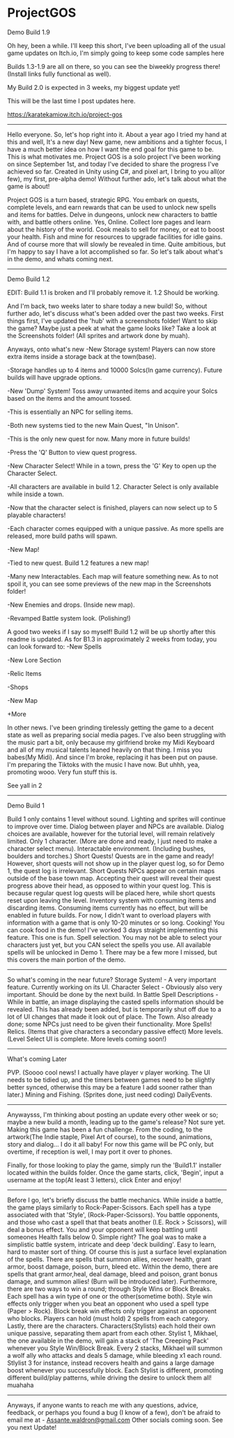 # ProjectGOS
Demo Build 1.9

Oh hey, been a while. I'll keep this short, I've been uploading all of the usual game updates on Itch.io, I'm simply going to keep some code samples here

Builds 1.3-1.9 are all on there, so you can see the biweekly progress there! (Install links fully functional as well).

My Build 2.0 is expected in 3 weeks, my biggest update yet!

This will be the last time I post updates here.

https://karatekamiow.itch.io/project-gos
___________________________________________________________________________________________________________________________________________________

Hello everyone. So, let's hop right into it.
About a year ago I tried my hand at this and well, It's a new day!
New game, new ambitions and a tighter focus, I have a much better idea on how I want the end goal for this game to be. This is what motivates me.
Project GOS is a solo project I've been working on since September 1st, and today I've decided to share the progress I've achieved so far.
Created in Unity using C#, and pixel art, I bring to you all(or few), my first, pre-alpha demo!
Without further ado, let's talk about what the game is about!

Project GOS is a turn based, strategic RPG. You embark on quests, complete levels, and earn rewards that can be used to unlock new spells and items for battles.
Delve in dungeons, unlock new characters to battle with, and battle others online. Yes, Online.
Collect lore pages and learn about the history of the world. Cook meals to sell for money, or eat to boost your health. Fish and mine for resources to upgrade facilities for idle gains.
And of course more that will slowly be revealed in time. Quite ambitious, but I'm happy to say I have a lot accomplished so far. So let's talk about what's in the demo, and whats coming next.


___________________________________________________________________________________________________________________________________________________
Demo Build 1.2

EDIT: Build 1.1 is broken and I'll probably remove it. 1.2 Should be working.

And I'm back, two weeks later to share today a new build!
So, without further ado, let's discuss what's been added over the past two weeks.
First things first, I've updated the 'hub' with a screenshots folder!
Want to skip the game? Maybe just a peek at what the game looks like? Take a look at the Screenshots folder!
(All sprites and artwork done by muah).

Anyways, onto what's new
-New Storage system! Players can now store extra items inside a storage back at the town(base).

-Storage handles up to 4 items and 10000 Solcs(In game currency). Future builds will have upgrade options.

-New 'Dump' System! Toss away unwanted items and acquire your Solcs based on the items and the amount tossed.

-This is essentially an NPC for selling items.

-Both new systems tied to the new Main Quest, "In Unison".

-This is the only new quest for now. Many more in future builds!

-Press the 'Q' Button to view quest progress.

-New Character Select! While in a town, press the 'G' Key to open up the Character Select.

-All characters are available in build 1.2. Character Select is only available while inside a town.

-Now that the character select is finished, players can now select up to 5 playable characters!

-Each character comes equipped with a unique passive. As more spells are released, more build paths will spawn.

-New Map!

-Tied to new quest. Build 1.2 features a new map!

-Many new Interactables. Each map will feature something new. As to not spoil it, you can see some previews of the new map in the Screenshots folder!

-New Enemies and drops. (Inside new map).

-Revamped Battle system look. (Polishing!)

A good two weeks if I say so myself! Build 1.2 will be up shortly after this readme is updated. As for B1.3 in approximately 2 weeks from today, you can look forward to:
-New Spells

-New Lore Section

-Relic Items

-Shops

-New Map

+More

In other news. I've been grinding tirelessly getting the game to a decent state as well as preparing social media pages. I've also been struggling with the music part a bit, only because my girlfriend broke my Midi Keyboard and all of my musical talents leaned heavily on that thing. I miss you babes(My Midi). And since I'm broke, replacing it has been put on pause. I'm preparing the Tiktoks with the music I have now. But uhhh, yea, promoting wooo. Very fun stuff this is.

See yall in 2





___________________________________________________________________________________________________________________________________________________
Demo Build 1

Build 1 only contains 1 level without sound. Lighting and sprites will continue to improve over time. 
Dialog between player and NPCs are available. Dialog choices are available, however for the tutorial level, will remain relatively limited.
Only 1 character. (More are done and ready, I just need to make a character select menu).
Interactable environment. (Including bushes, boulders and torches.)
Short Quests! Quests are in the game and ready! However, short quests will not show up in the player quest log, so for Demo 1, the quest log is irrelevant.
Short Quests NPCs appear on certain maps outside of the base town map. Accepting their quest will reveal their quest progress above their head, as opposed to within your quest log.
This is because regular quest log quests will be placed here, while short quests reset upon leaving the level.
Inventory system with consuming items and discarding items. Consuming items currently has no effect, but will be enabled in future builds. For now, I didn't want to overload players with information with a game that is only 10-20 minutes or so long.
Cooking! You can cook food in the demo! I've worked 3 days straight implementing this feature. This one is fun.
Spell selection. You may not be able to select your characters just yet, but you CAN select the spells you use. All available spells will be unlocked in Demo 1.
There may be a few more I missed, but this covers the main portion of the demo.

_________________________________________________________________________________________________________________________________________________________________________________
So what's coming in the near future?
Storage System! - A very important feature. Currently working on its UI.
Character Select - Obviously also very important. Should be done by the next build.
In Battle Spell Descriptions - While in battle, an image displaying the casted spells information should be revealed. This has already been added, but is temporarily shut off due to a lot of UI changes that made it look out of place.
The Town. Also already done; some NPCs just need to be given their functionality.
More Spells!
Relics. (Items that give characters a secondary passive effect)
More levels. (Level Select UI is complete. More levels coming soon!)

_________________________________________________________________________________________________________________________________________________________________________________
What's coming Later


PVP. (Soooo cool news! I actually have player v player working. The UI needs to be tidied up, and the timers between games need to be slightly better synced, otherwise this may be a feature I add sooner rather than later.)
Mining and Fishing. (Sprites done, just need coding)
DailyEvents.
_________________________________________________________________________________________________________________________________________________________________________________
Anywaysss, I'm thinking about posting an update every other week or so; maybe a new build a month, leading up to the game's release?
Not sure yet.
Making this game has been a fun challenge.  From the coding, to the artwork(The Indie staple, Pixel Art of course), to the sound, animations, story and dialog... I do it all baby!
For now this game will be PC only, but overtime, if reception is well, I may port it over to phones.


Finally, for those looking to play the game, simply run the 'Build1.1' installer located within the builds folder. Once the game starts, click, 'Begin', input a username at the top(At least 3 letters), click Enter and enjoy!
_________________________________________________________________________________________________________________________________________________________________________________
Before I go, let's briefly discuss the battle mechanics.
While inside a battle, the game plays similarly to Rock-Paper-Scissors. Each spell has a type associated with that 'Style', (Rock-Paper-Scissors). You battle opponents, and those who cast a spell that that beats another (I.E. Rock > Scissors), will deal a bonus effect. You and your opponent will keep battling until someones Health falls below 0.
Simple right? 
The goal was to make a simplistic battle system, intricate and deep 'deck building'. Easy to learn, hard to master sort of thing.
Of course this is just a surface level explanation of the spells. There are spells that summon allies, recover health, grant armor, boost damage, poison, burn, bleed etc.
Within the demo, there are spells that grant armor,heal, deal damage, bleed and poison, grant bonus damage, and summon allies! (Burn will be introduced later).
Furthermore, there are two ways to win a round; through Style Wins or Block Breaks. Each spell has a win type of one or the other(sometime both).
Style win effects only trigger when you beat an opponent who used a spell type (Paper > Rock). Block break win effects only trigger against an opponent who blocks.
Players can hold (must hold) 2 spells from each category.
Lastly, there are the characters. Characters(Stylists) each hold their own unique passive, separating them apart from each other.
Stylist 1, Mikhael, the one available in the demo, will gain a stack of 'The Creeping Pack' whenever you Style Win/Block Break. Every 2 stacks, Mikhael will summon a wolf ally who attacks and deals 5 damage, while bleeding x1 each round.
Stlylist 3 for instance, instead recovers health and gains a large damage boost whenever you successfully block.
Each Stylist is different, promoting different build/play patterns, while driving the desire to unlock them all! muahaha
_________________________________________________________________________________________________________________________________________________________________________________
Anyways, if anyone wants to reach me with any questions, advice, feedback, or perhaps you found a bug (I know of a few), don't be afraid to email me at - Assante.waldron@gmail.com
Other socials coming soon.
See you next Update!
